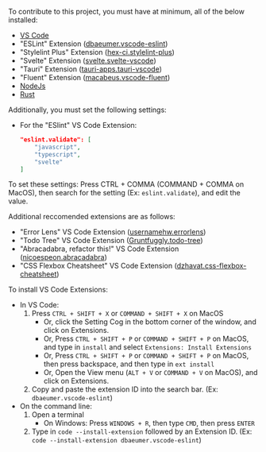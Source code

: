 To contribute to this project, you must have at minimum, all of the below installed:
 - [VS Code](https://code.visualstudio.com)
 - "ESLint" Extension ([dbaeumer.vscode-eslint](https://marketplace.visualstudio.com/items?itemName=dbaeumer.vscode-eslint))
 - "Stylelint Plus" Extension ([hex-ci.stylelint-plus](https://marketplace.visualstudio.com/items?itemName=hex-ci.stylelint-plus))
 - "Svelte" Extension ([svelte.svelte-vscode](https://marketplace.visualstudio.com/items?itemName=svelte.svelte-vscode))
 - "Tauri" Extension ([tauri-apps.tauri-vscode](https://marketplace.visualstudio.com/items?itemName=tauri-apps.tauri-vscode))
 - "Fluent" Extension ([macabeus.vscode-fluent](https://marketplace.visualstudio.com/items?itemName=macabeus.vscode-fluent))
 - [NodeJs](https://nodejs.org)
 - [Rust](https://rust-lang.org)

Additionally, you must set the following settings:
 - For the "ESlint" VS Code Extension:
	```json
	"eslint.validate": [
		"javascript",
		"typescript",
		"svelte"
	]
	```
To set these settings: Press CTRL + COMMA (COMMAND + COMMA on MacOS), then search for the setting (Ex: `eslint.validate`), and edit the value.

Additional reccomended extensions are as follows:
 - "Error Lens" VS Code Extension ([usernamehw.errorlens](https://marketplace.visualstudio.com/items?itemName=usernamehw.errorlens))
 - "Todo Tree" VS Code Extension ([Gruntfuggly.todo-tree](https://marketplace.visualstudio.com/items?itemName=Gruntfuggly.todo-tree))
 - "Abracadabra, refactor this!" VS Code Extension ([nicoespeon.abracadabra](https://marketplace.visualstudio.com/items?itemName=nicoespeon.abracadabra))
 - "CSS Flexbox Cheatsheet" VS Code Extension ([dzhavat.css-flexbox-cheatsheet](https://marketplace.visualstudio.com/items?itemName=dzhavat.css-flexbox-cheatsheet))

To install VS Code Extensions:
 - In VS Code:
 	1. Press `CTRL + SHIFT + X` or `COMMAND + SHIFT + X` on MacOS
		- Or, click the Setting Cog in the bottom corner of the window, and click on Extensions.
		- Or, Press `CTRL + SHIFT + P` or `COMMAND + SHIFT + P` on MacOS, and type in `install` and select `Extensions: Install Extensions`
		- Or, Press `CTRL + SHIFT + P` or `COMMAND + SHIFT + P` on MacOS, then press backspace, and then type in `ext install`
		- Or, Open the View menu (`ALT + V` or `COMMAND + V` on MacOS), and click on Extensions.
 	2. Copy and paste the extension ID into the search bar. (Ex: `dbaeumer.vscode-eslint`)
 - On the command line:
	1. Open a terminal
		- On Windows: Press `WINDOWS + R`, then type `CMD`, then press `ENTER`
	2. Type in `code --install-extension` followed by an Extension ID. (Ex: `code --install-extension dbaeumer.vscode-eslint`)